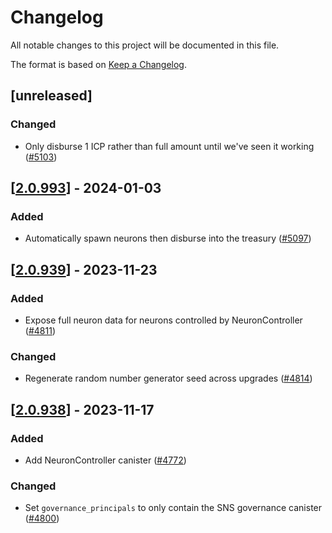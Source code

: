 # Changelog
All notable changes to this project will be documented in this file.

The format is based on [Keep a Changelog](https://keepachangelog.com/en/1.0.0/).

## [unreleased]

### Changed

- Only disburse 1 ICP rather than full amount until we've seen it working ([#5103](https://github.com/open-chat-labs/open-chat/pull/5103))

## [[2.0.993](https://github.com/open-chat-labs/open-chat/releases/tag/v2.0.993-neuron_controller)] - 2024-01-03

### Added

- Automatically spawn neurons then disburse into the treasury ([#5097](https://github.com/open-chat-labs/open-chat/pull/5097))

## [[2.0.939](https://github.com/open-chat-labs/open-chat/releases/tag/v2.0.939-neuron_controller)] - 2023-11-23

### Added

- Expose full neuron data for neurons controlled by NeuronController ([#4811](https://github.com/open-chat-labs/open-chat/pull/4811))

### Changed

- Regenerate random number generator seed across upgrades ([#4814](https://github.com/open-chat-labs/open-chat/pull/4814))

## [[2.0.938](https://github.com/open-chat-labs/open-chat/releases/tag/v2.0.938-neuron_controller)] - 2023-11-17

### Added

- Add NeuronController canister ([#4772](https://github.com/open-chat-labs/open-chat/pull/4772))

### Changed

- Set `governance_principals` to only contain the SNS governance canister ([#4800](https://github.com/open-chat-labs/open-chat/pull/4800))
